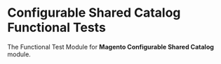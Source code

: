 # Configurable Shared Catalog Functional Tests

The Functional Test Module for **Magento Configurable Shared Catalog** module.
